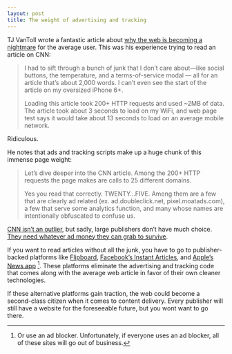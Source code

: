 ```yaml
---
layout: post
title: The weight of advertising and tracking
---
```


TJ VanToll wrote a fantastic article about [why the web is becoming a nightmare](http://developer.telerik.com/featured/the-webs-cruft-problem/)  for the average user. This was his experience trying to read an article on CNN:

> I had to sift through a bunch of junk that I don’t care about—like social buttons, the temperature, and a terms-of-service modal — all for an article that’s about 2,000 words. I can’t even see the start of the article on my oversized iPhone 6+.
> 
> Loading this article took 200+ HTTP requests and used ~2MB of data. The article took about 3 seconds to load on my WiFi, and web page test says it would take about 13 seconds to load on an average mobile network.

Ridiculous. 

He notes that ads and tracking scripts make up a huge chunk of this immense page weight:

> Let’s dive deeper into the CNN article. Among the 200+ HTTP requests the page makes are calls to 25 different domains.
>
> Yes you read that correctly. TWENTY…FIVE. Among them are a few that are clearly ad related (ex. ad.doubleclick.net, pixel.moatads.com), a few that serve some analytics function, and many whose names are intentionally obfuscated to confuse us.

[CNN isn’t an outlier](http://daringfireball.net/2015/07/safari_content_blocker_imore), but sadly, large publishers don’t have much choice. [They need whatever ad money they can grab to survive](https://stratechery.com/2015/why-web-pages-suck/). 

If you want to read articles without all the junk, you have to go to publisher-backed platforms like [Flipboard](https://flipboard.com), [Facebook’s Instant Articles](https://www.facebook.com/instantArticles), and [Apple’s News app](https://www.apple.com/news/) [^adblockers]. These platforms eliminate the advertising and tracking code that comes along with the average web article in favor of their own cleaner technologies.

If these alternative platforms gain traction, the web could become a second-class citizen when it comes to content delivery. Every publisher will still have a website for the foreseeable future, but you wont want to go there.

[^adblockers]: Or use an ad blocker. Unfortunately, if everyone uses an ad blocker, all of these sites will go out of business.